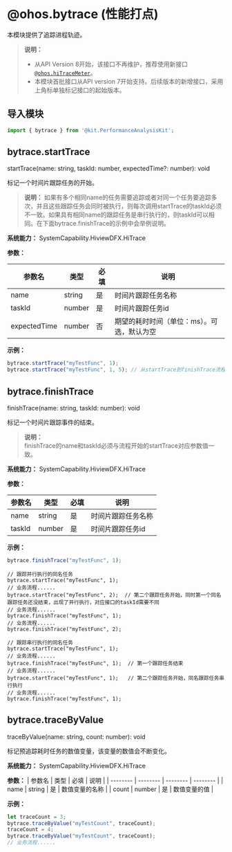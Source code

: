 # @ohos.bytrace (性能打点)

<!--Kit: Performance Analysis Kit-->
<!--Subsystem: HiviewDFX-->
<!--Owner: @qq_437963121-->
<!--Designer: @kutcherzhou1; @MontSaintMichel-->
<!--Tester: @gcw_KuLfPSbe-->
<!--Adviser: @foryourself-->

本模块提供了追踪进程轨迹。

> **说明：**
> - 从API Version 8开始，该接口不再维护，推荐使用新接口[`@ohos.hiTraceMeter`](js-apis-hitracemeter.md)。
> - 本模块首批接口从API version 7开始支持。后续版本的新增接口，采用上角标单独标记接口的起始版本。

## 导入模块

```js
import { bytrace } from '@kit.PerformanceAnalysisKit';
```

## bytrace.startTrace

startTrace(name: string, taskId: number, expectedTime?: number): void

标记一个时间片跟踪任务的开始。

> **说明：**
> 如果有多个相同name的任务需要追踪或者对同一个任务要追踪多次，并且这些跟踪任务会同时被执行，则每次调用startTrace的taskId必须不一致。如果具有相同name的跟踪任务是串行执行的，则taskId可以相同。在下面bytrace.finishTrace的示例中会举例说明。

**系统能力：** SystemCapability.HiviewDFX.HiTrace

**参数：**

| 参数名 | 类型 | 必填 | 说明 |
| -------- | -------- | -------- | -------- |
| name | string | 是 | 时间片跟踪任务名称 |
| taskId | number | 是 | 时间片跟踪任务id |
| expectedTime | number | 否 | 期望的耗时时间（单位：ms）。可选，默认为空 |


**示例：**

```js
bytrace.startTrace("myTestFunc", 1);
bytrace.startTrace("myTestFunc", 1, 5); // 从startTrace到finishTrace流程的期望耗时为5ms
```

## bytrace.finishTrace

finishTrace(name: string, taskId: number): void

标记一个时间片跟踪事件的结束。

> **说明：**<br>
> finishTrace的name和taskId必须与流程开始的startTrace对应参数值一致。

**系统能力：** SystemCapability.HiviewDFX.HiTrace

**参数：**

| 参数名 | 类型 | 必填 | 说明 |
| -------- | -------- | -------- | -------- |
| name | string | 是 | 时间片跟踪任务名称 |
| taskId | number | 是 | 时间片跟踪任务id |


**示例：**

```js
bytrace.finishTrace("myTestFunc", 1);
```

```
// 跟踪并行执行的同名任务
bytrace.startTrace("myTestFunc", 1);
// 业务流程...... 
bytrace.startTrace("myTestFunc", 2);  // 第二个跟踪任务开始，同时第一个同名跟踪任务还没结束，出现了并行执行，对应接口的taskId需要不同
// 业务流程...... 
bytrace.finishTrace("myTestFunc", 1);
// 业务流程...... 
bytrace.finishTrace("myTestFunc", 2);
```

```
// 跟踪串行执行的同名任务
bytrace.startTrace("myTestFunc", 1);
// 业务流程...... 
bytrace.finishTrace("myTestFunc", 1);  // 第一个跟踪任务结束
// 业务流程...... 
bytrace.startTrace("myTestFunc", 1);   // 第二个跟踪任务开始，同名跟踪任务串行执行
// 业务流程...... 
bytrace.finishTrace("myTestFunc", 1);
```

## bytrace.traceByValue

traceByValue(name: string, count: number): void

标记预追踪耗时任务的数值变量，该变量的数值会不断变化。

**系统能力：** SystemCapability.HiviewDFX.HiTrace

**参数：**
| 参数名 | 类型 | 必填 | 说明 |
| -------- | -------- | -------- | -------- |
| name | string | 是 | 数值变量的名称 |
| count | number | 是 | 数值变量的值 |

**示例：**

```js
let traceCount = 3;
bytrace.traceByValue("myTestCount", traceCount);
traceCount = 4;
bytrace.traceByValue("myTestCount", traceCount);
// 业务流程......
```
